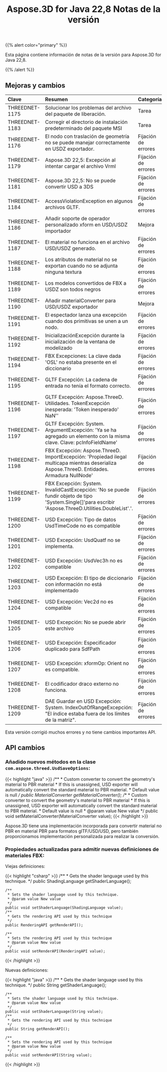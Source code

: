 ﻿---
title: Aspose.3D for Java 22,8 Notas de la versión
type: docs
weight: 5
url: /es/java/aspose-3d-for-java-22-8-release-notes/
description: Las notas de la liberación de Aspose.3D for Java 22,8.
---
{{% alert color="primary" %}}

Esta página contiene información de notas de la versión para Aspose.3D for Java 22,8.

{{% /alert %}}
## **Mejoras y cambios**

|**Clave**|**Resumen**|**Categoría**|
|:- |:- |:- |
|THREEDNET-1175 |Solucionar los problemas del archivo del paquete de liberación.|Tarea|
|THREEDNET-1183 |Corregir el directorio de instalación predeterminado del paquete MSI|Tarea|
|THREEDNET-1176 |El nodo con traslación de geometría no se puede manejar correctamente en USDZ exportador.|Fijación de errores|
|THREEDNET-1179 |Aspose.3D 22,5: Excepción al intentar cargar el archivo Vrml|Fijación de errores|
|THREEDNET-1181 |Aspose.3D 22,5: No se puede convertir USD a 3DS|Fijación de errores|
|THREEDNET-1184 |AccessViolationException en algunos archivos GLTF.|Fijación de errores|
|THREEDNET-1186 |Añadir soporte de operador personalizado xform en USD/USDZ importador|Mejora|
|THREEDNET-1187 |El material no funciona en el archivo USD/USDZ generado.|Fijación de errores|
|THREEDNET-1188 |Los atributos de material no se exportan cuando no se adjunta ninguna textura|Fijación de errores|
|THREEDNET-1189 |Los modelos convertidos de FBX a USDZ son todos negros|Fijación de errores|
|THREEDNET-1190 |Añadir materialConverter para USD/USDZ exportador|Mejora|
|THREEDNET-1191 |El espectador lanza una excepción cuando dos primitivas se unen a un nodo.|Fijación de errores|
|THREEDNET-1192 |InicializaciónExcepción durante la inicialización de la ventana de modelizado|Fijación de errores|
|THREEDNET-1194 |FBX Excepciones: La clave dada 'OSL' no estaba presente en el diccionario|Fijación de errores|
|THREEDNET-1195 |GLTF Excepción: La cadena de entrada no tenía el formato correcto.|Fijación de errores|
|THREEDNET-1196 |GLTF Excepción: Aspose.ThreeD. Utilidades. TokenExcepción inesperada: 'Token inesperado' NaN''|Fijación de errores|
|THREEDNET-1197 |GLTF Excepción: System. ArgumentExcepción: 'Ya se ha agregado un elemento con la misma clave. Clave: pcInfoFieldName'|Fijación de errores|
|THREEDNET-1198 |FBX Excepción: Aspose.ThreeD. ImportExcepción: 'Propiedad ilegal multicapa mientras deserializa Aspose.ThreeD. Entidades. Armadura NullNode'|Fijación de errores|
|THREEDNET-1199 |FBX Excepción: System. InvalidCastExcepción: 'No se puede fundir objeto de tipo 'System.Single[]'para escribir 'Aspose.ThreeD.Utilities.DoubleList'.'.|Fijación de errores|
|THREEDNET-1200 |USD Excepción: Tipo de datos UsdTimeCode no es compatible|Fijación de errores|
|THREEDNET-1201 |USD Excepción: UsdQuatf no se implementa.|Fijación de errores|
|THREEDNET-1202 |USD Excepción: UsdVec3h no es compatible|Fijación de errores|
|THREEDNET-1203 |USD Excepción: El tipo de diccionario con información no está implementado|Fijación de errores|
|THREEDNET-1204 |USD Excepción: Vec2d no es compatible|Fijación de errores|
|THREEDNET-1205 |USD Excepción: No se puede abrir este archivo|Fijación de errores|
|THREEDNET-1206 |USD Excepción: Especificador duplicado para SdfPath|Fijación de errores|
|THREEDNET-1207 |USD Excepción: xformOp: Orient no es compatible.|Fijación de errores|
|THREEDNET-1208 |El codificador draco externo no funciona.|Fijación de errores|
|THREEDNET-1209 |DAE Guardar en USD Excepción: System. IndexOutOfRangeExcepción: "El índice estaba fuera de los límites de la matriz".|Fijación de errores|


Esta versión corrigió muchos errores y no tiene cambios importantes API.

## API cambios ##


### Añadido nuevos métodos en la clase `com.aspose.threed.UsdSaveOptions`:

{{< highlight "java" >}}
    /**
     * Custom converter to convert the geometry's material to PBR material
     * If this is unassigned, USD exporter will automatically convert the standard material to PBR material.
     * Default value is null
     */
    public MaterialConverter getMaterialConverter();
    /**
     * Custom converter to convert the geometry's material to PBR material
     * If this is unassigned, USD exporter will automatically convert the standard material to PBR material.
     * Default value is null
     * @param value New value
     */
    public void setMaterialConverter(MaterialConverter value);
{{< /highlight >}}



Aspose.3D tiene una implementación incorporada para convertir material no PBR en material PBR para formatos glTF/USD/USD, pero también proporcionamos implementación personalizada para realizar la conversión.



### Propiedades actualizadas para admitir nuevas definiciones de materiales FBX:

Viejas definiciones:

{{< highlight "csharp" >}}
    /**
     * Gets the shader language used by this technique.
     */
    public ShadingLanguage getShaderLanguage();
    
    /**
     * Sets the shader language used by this technique.
     * @param value New value
     */
    public void setShaderLanguage(ShadingLanguage value);
    /**
     * Gets the rendering API used by this technique
     */
    public RenderingAPI getRenderAPI();
    
    /**
     * Sets the rendering API used by this technique
     * @param value New value
     */
    public void setRenderAPI(RenderingAPI value);
{{< /highlight >}}

Nuevas definiciones:

{{< highlight "java" >}}
    /**
     * Gets the shader language used by this technique.
     */
    public String getShaderLanguage();
    
    /**
     * Sets the shader language used by this technique.
     * @param value New value
     */
    public void setShaderLanguage(String value);
    /**
     * Gets the rendering API used by this technique
     */
    public String getRenderAPI();
    
    /**
     * Sets the rendering API used by this technique
     * @param value New value
     */
    public void setRenderAPI(String value);
{{< /highlight >}}
		
		




